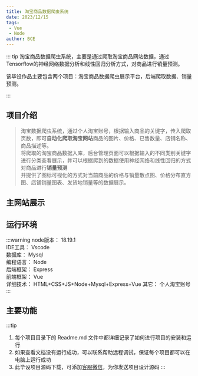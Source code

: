 ```yaml
---
title: 淘宝商品数据爬虫系统
date: 2023/12/15
tags:
 - Vue
 - Node
author: BCE
---
```


::: tip
淘宝商品数据爬虫系统，主要是通过爬取淘宝商品网站数据，通过Tensorflow的神经网络数据分析和线性回归分析方式，对商品进行销量预测。

该毕设作品主要包含两个项目：淘宝商品数据爬虫展示平台，后端爬取数据、销量预测。

::: 

## 项目介绍

> 淘宝数据爬虫系统，通过个人淘宝账号，根据输入商品的关键字，传入爬取页数，即可**自动化爬取淘宝网站**商品的图片、价格、已售数量、店铺名称、商品描述等。    
将爬取的淘宝商品数据入库，后台管理页面可以根据输入的不同类别关键字进行分类查看展示，并可以根据爬到的数据使用神经网络和线性回归的方式对商品进行**销量预测**    
并提供了图标可视化的方式对当前商品的价格与销量散点图、价格分布直方图、店铺销量图表、发货地销量等的数据展示。

## 主网站展示

<Swiper :items="['https://img.liugezhou.online/bishe/taobao/web-spxx.jpg','https://img.liugezhou.online/bishe/taobao/web-spxx2.jpg','https://img.liugezhou.online/bishe/taobao/web-xlyc1.jpg','https://img.liugezhou.online/bishe/taobao/web-tjtb.jpg','https://img.liugezhou.online/bishe/taobao/web-tjtb2.jpg','https://img.liugezhou.online/bishe/taobao/web-qttb1.jpg','https://img.liugezhou.online/bishe/taobao/web-qttb2.jpg']"/>


## 运行环境
:::warning
node版本： 18.19.1    
IDE工具：   Vscode   
数据库：    Mysql   
编程语言：  Node    
后端框架： Express    
前端框架： Vue     
详细技术： HTML+CSS+JS+Node+Mysql+Express+Vue
其它：  个人淘宝账号     
:::

## 主要功能



:::tip
1. 每个项目目录下的 Readme.md 文件中都详细记录了如何进行项目的安装和运行
2. 如果查看文档没有运行成功，可以联系帮助远程调试，保证每个项目都可以在电脑上运行成功
3. 此毕设项目源码下载，可添加[客服微信](https://jsd.cdn.zzko.cn/gh/liugezhou/picx-images-hosting@master/bishe/liugezhou.webp)，为你发送项目设计源码
:::
